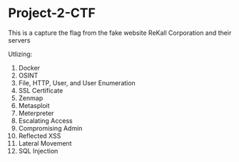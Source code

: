 # Project-2-CTF

This is a capture the flag from the fake website ReKall Corporation and their servers

Utlizing:
  1. Docker
  2. OSINT
  3. File, HTTP, User, and User Enumeration
  4. SSL Certificate
  5. Zenmap
  6. Metasploit
  7. Meterpreter
  8. Escalating Access
  9. Compromising Admin
  10. Reflected XSS
  11. Lateral Movement
  12. SQL Injection
